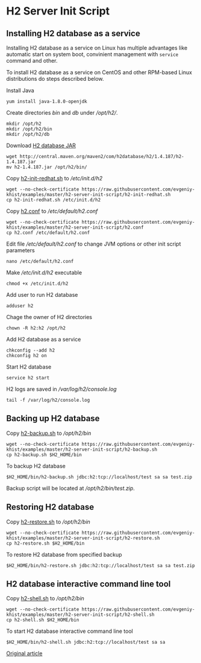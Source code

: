 H2 Server Init Script
=====================

Installing H2 database as a service
-----------------------------------

Installing H2 database as a service on Linux has multiple advantages like automatic start on system boot, convinient management with `service` command and other.

To install H2 database as a service on CentOS and other RPM-based Linux distributions do steps described below.

Install Java

```
yum install java-1.8.0-openjdk
```

Create directories _bin_ and _db_ under _/opt/h2/_.

```
mkdir /opt/h2
mkdir /opt/h2/bin
mkdir /opt/h2/db
```

Download [H2 database JAR](http://central.maven.org/maven2/com/h2database/h2/1.4.187/h2-1.4.187.jar)

```
wget http://central.maven.org/maven2/com/h2database/h2/1.4.187/h2-1.4.187.jar
mv h2-1.4.187.jar /opt/h2/bin/
```

Copy [h2-init-redhat.sh](https://github.com/evgeniy-khist/examples/blob/master/h2-server-init-script/h2-init-redhat.sh) to _/etc/init.d/h2_

```
wget --no-check-certificate https://raw.githubusercontent.com/evgeniy-khist/examples/master/h2-server-init-script/h2-init-redhat.sh
cp h2-init-redhat.sh /etc/init.d/h2
```

Copy [h2.conf](https://github.com/evgeniy-khist/examples/blob/master/h2-server-init-script/h2.conf) to _/etc/default/h2.conf_

```
wget --no-check-certificate https://raw.githubusercontent.com/evgeniy-khist/examples/master/h2-server-init-script/h2.conf
cp h2.conf /etc/default/h2.conf
```

Edit file _/etc/default/h2.conf_ to change JVM options or other init script parameters

```
nano /etc/default/h2.conf
```

Make _/etc/init.d/h2_ executable

```
chmod +x /etc/init.d/h2
```

Add user to run H2 database

```
adduser h2
```

Chage the owner of H2 directories

```
chown -R h2:h2 /opt/h2
```

Add H2 database as a service

```
chkconfig --add h2
chkconfig h2 on
```

Start H2 database

```
service h2 start
```

H2 logs are saved in _/var/log/h2/console.log_

```
tail -f /var/log/h2/console.log
```

Backing up H2 database
----------------------

Copy [h2-backup.sh](https://github.com/evgeniy-khist/examples/blob/master/h2-server-init-script/h2-backup.sh) to _/opt/h2/bin_

```
wget --no-check-certificate https://raw.githubusercontent.com/evgeniy-khist/examples/master/h2-server-init-script/h2-backup.sh
cp h2-backup.sh $H2_HOME/bin
```

To backup H2 database

```
$H2_HOME/bin/h2-backup.sh jdbc:h2:tcp://localhost/test sa sa test.zip
```

Backup script will be located at _/opt/h2/bin/test.zip_.

Restoring H2 database
---------------------

Copy [h2-restore.sh](https://github.com/evgeniy-khist/examples/blob/master/h2-server-init-script/h2-restore.sh) to _/opt/h2/bin_

```
wget --no-check-certificate https://raw.githubusercontent.com/evgeniy-khist/examples/master/h2-server-init-script/h2-restore.sh
cp h2-restore.sh $H2_HOME/bin
```

To restore H2 database from specified backup

```
$H2_HOME/bin/h2-restore.sh jdbc:h2:tcp://localhost/test sa sa test.zip
```

H2 database interactive command line tool
-----------------------------------------

Copy [h2-shell.sh](https://github.com/evgeniy-khist/examples/blob/master/h2-server-init-script/h2-shell.sh) to _/opt/h2/bin_

```
wget --no-check-certificate https://raw.githubusercontent.com/evgeniy-khist/examples/master/h2-server-init-script/h2-shell.sh
cp h2-shell.sh $H2_HOME/bin
```

To start H2 database interactive command line tool

```
$H2_HOME/bin/h2-shell.sh jdbc:h2:tcp://localhost/test sa sa
```

[Original article](http://developer-should-know.tumblr.com/post/116316649672/how-to-install-h2-database-as-a-service-on-linux)
